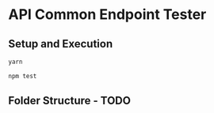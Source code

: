 # API Common Endpoint Tester

## Setup and Execution
```sh
yarn

npm test

```

## Folder Structure - TODO
